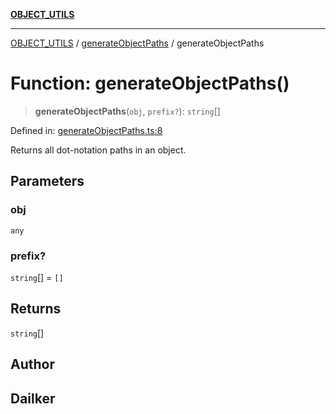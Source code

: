 [**OBJECT_UTILS**](../../README.md)

***

[OBJECT_UTILS](../../README.md) / [generateObjectPaths](../README.md) / generateObjectPaths

# Function: generateObjectPaths()

> **generateObjectPaths**(`obj`, `prefix?`): `string`[]

Defined in: [generateObjectPaths.ts:8](https://github.com/dailker/everyutil/blob/b267f20aec6acc544994839192032069b76d5a4b/src/object/generateObjectPaths.ts#L8)

Returns all dot-notation paths in an object.

## Parameters

### obj

`any`

### prefix?

`string`[] = `[]`

## Returns

`string`[]

## Author

## Dailker
